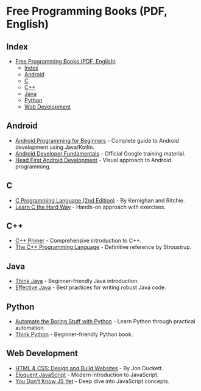 # Free Programming Books (PDF, English)

## Index

- [Free Programming Books (PDF, English)](#free-programming-books-pdf-english)
  - [Index](#index)
  - [Android](#android)
  - [C](#c)
  - [C++](#c-1)
  - [Java](#java)
  - [Python](#python)
  - [Web Development](#web-development)

## Android

- [Android Programming for Beginners](https://archive.org/details/android-programming-for-beginners-2nd-edition) - Complete guide to Android development using Java/Kotlin.
- [Android Developer Fundamentals](https://developer.android.com/courses/fundamentals-training/toc-v2) - Official Google training material.
- [Head First Android Development](https://archive.org/details/head-first-android-development) - Visual approach to Android programming.

## C

- [C Programming Language (2nd Edition)](https://archive.org/details/TheCProgrammingLanguageSecondEdition) - By Kernighan and Ritchie.
- [Learn C the Hard Way](https://learncodethehardway.org/c/) - Hands-on approach with exercises.

## <a id="cpp"></a>C++

- [C++ Primer](https://archive.org/details/cplusplusprimer5th) - Comprehensive introduction to C++.
- [The C++ Programming Language](https://archive.org/details/TheCProgrammingLanguage4thEdition) - Definitive reference by Stroustrup.

## Java

- [Think Java](https://greenteapress.com/wp/think-java/) - Beginner-friendly Java introduction.
- [Effective Java](https://archive.org/details/effective-java-2nd-edition) - Best practices for writing robust Java code.

## Python

- [Automate the Boring Stuff with Python](https://automatetheboringstuff.com/) - Learn Python through practical automation.
- [Think Python](https://greenteapress.com/wp/think-python-2e) - Beginner-friendly Python book.

## Web Development

- [HTML & CSS: Design and Build Websites](https://archive.org/details/html-css-design-and-build-websites) - By Jon Duckett.
- [Eloquent JavaScript](https://eloquentjavascript.net/) - Modern introduction to JavaScript.
- [You Don't Know JS Yet](https://github.com/getify/You-Dont-Know-JS) - Deep dive into JavaScript concepts.

